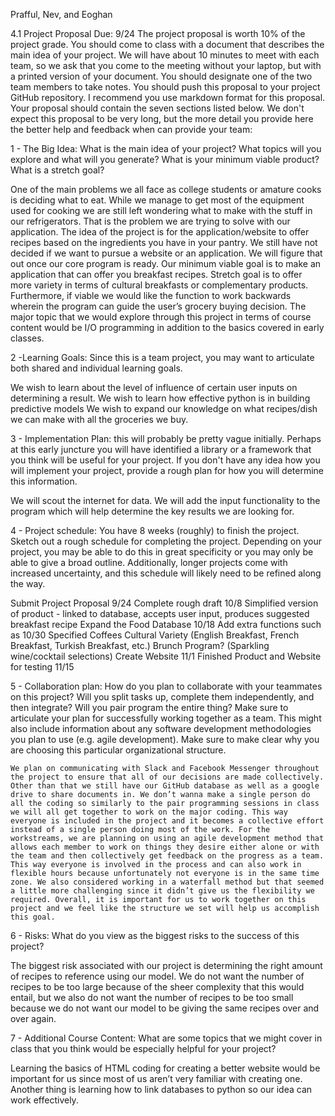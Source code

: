 Prafful, Nev, and Eoghan


4.1 Project Proposal
Due: 9/24
The project proposal is worth 10% of the project grade.
You should come to class with a document that describes the main idea of your project. We will have about 10 minutes to meet with each team, so we ask that you come to the meeting without your laptop, but with a printed version of your document. You should designate one of the two team members to take notes.
You should push this proposal to your project GitHub repository. I recommend you use markdown format for this proposal. Your proposal should contain the seven sections listed below. We don't expect this proposal to be very long, but the more detail you provide here the better help and feedback when can provide your team:

1 - The Big Idea: What is the main idea of your project? What topics will you explore and what will you generate? What is your minimum viable product? What is a stretch goal?

One of the main problems we all face as college students or amature cooks is deciding what to eat. While we manage to get most of the equipment used for cooking we are still left wondering what to make with the stuff in our refrigerators. That is the problem we are trying to solve with our application.  The idea of the project is for the application/website to offer recipes based on the ingredients you have in your pantry. We still have not decided if we want to pursue a website or an application. We will figure that out once our core program is ready. Our minimum viable goal is to make an application that can offer you breakfast recipes. Stretch goal is to offer more variety in terms of cultural breakfasts or complementary products. Furthermore, if viable we would like the function to work backwards wherein the program can guide the user’s grocery buying decision. The major topic that we would explore through this project in terms of course content would be I/O programming in addition to the basics covered in early classes. 
 
2 -Learning Goals: Since this is a team project, you may want to articulate both shared and individual learning goals.

We wish to learn about the level of influence of certain user inputs on determining a result. 
We wish to learn how effective python is in building predictive models
We wish to expand our knowledge on what recipes/dish we can make with all the groceries we buy. 

3 - Implementation Plan: this will probably be pretty vague initially. Perhaps at this early juncture you will have identified a library or a framework that you think will be useful for your project. If you don't have any idea how you will implement your project, provide a rough plan for how you will determine this information.

We will scout the internet for data. We will add the input functionality to the program which will help determine the key results we are looking for. 

4 - Project schedule: You have 8 weeks (roughly) to finish the project. Sketch out a rough schedule for completing the project. Depending on your project, you may be able to do this in great specificity or you may only be able to give a broad outline. Additionally, longer projects come with increased uncertainty, and this schedule will likely need to be refined along the way.
	
Submit Project Proposal 9/24
Complete rough draft 10/8
Simplified version of product - linked to database, accepts user input, produces suggested breakfast recipe
Expand the Food Database 10/18
Add extra functions such as 10/30
Specified Coffees
Cultural Variety (English Breakfast, French Breakfast, Turkish Breakfast, etc.)
Brunch Program? (Sparkling wine/cocktail selections)
Create Website 11/1
Finished Product and Website for testing 11/15

	
5 - Collaboration plan: How do you plan to collaborate with your teammates on this project? Will you split tasks up, complete them independently, and then integrate? Will you pair program the entire thing? Make sure to articulate your plan for successfully working together as a team. This might also include information about any software development methodologies you plan to use (e.g. agile development). Make sure to make clear why you are choosing this particular organizational structure.
	
    We plan on communicating with Slack and Facebook Messenger throughout the project to ensure that all of our decisions are made collectively. Other than that we still have our GitHub database as well as a google drive to share documents in. We don’t wanna make a single person do all the coding so similarly to the pair programming sessions in class we will all get together to work on the major coding. This way everyone is included in the project and it becomes a collective effort instead of a single person doing most of the work. For the workstreams, we are planning on using an agile development method that allows each member to work on things they desire either alone or with the team and then collectively get feedback on the progress as a team. This way everyone is involved in the process and can also work in flexible hours because unfortunately not everyone is in the same time zone. We also considered working in a waterfall method but that seemed a little more challenging since it didn’t give us the flexibility we required. Overall, it is important for us to work together on this project and we feel like the structure we set will help us accomplish this goal.

6 - Risks: What do you view as the biggest risks to the success of this project?

The biggest risk associated with our project is determining the right amount of recipes to reference using our model. We do not want the number of recipes to be too large because of the sheer complexity that this would entail, but we also do not want the number of recipes to be too small because we do not want our model to be giving the same recipes over and over again. 

7 - Additional Course Content: What are some topics that we might cover in class that you think would be especially helpful for your project?

Learning the basics of HTML coding for creating a better website would be important for us since most of us aren’t very familiar with creating one. Another thing is learning how to link databases to python so our idea can work effectively.